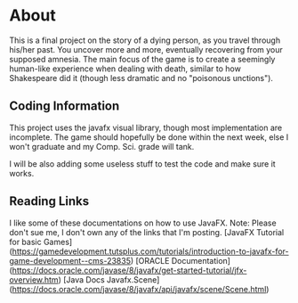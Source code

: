 # About
This is a final project on the story of a dying person, as you travel through his/her past. You uncover more and more, eventually recovering from your supposed amnesia. The main focus of the game is to create a seemingly human-like experience when dealing with death, similar to how Shakespeare did it (though less dramatic and no "poisonous unctions").

## Coding Information
This project uses the javafx visual library, though most implementation are incomplete. The game should hopefully be done within the next week, else I won't graduate and my Comp. Sci. grade will tank.

I will be also adding some useless stuff to test the code and make sure it works.

## Reading Links
I like some of these documentations on how to use JavaFX. Note: Please don't sue me, I don't own any of the links that I'm posting.
[JavaFX Tutorial for basic Games] (https://gamedevelopment.tutsplus.com/tutorials/introduction-to-javafx-for-game-development--cms-23835)
[ORACLE Documentation] (https://docs.oracle.com/javase/8/javafx/get-started-tutorial/jfx-overview.htm)
[Java Docs Javafx.Scene] (https://docs.oracle.com/javase/8/javafx/api/javafx/scene/Scene.html)
